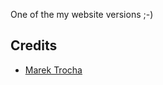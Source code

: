 One of the my website versions ;-)



Credits
-------

- [Marek Trocha](https://github.com/marektrocha)
